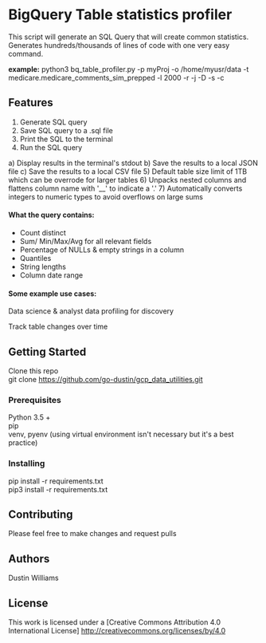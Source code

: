
# BigQuery Table statistics profiler

This script will generate an SQL Query that will create common statistics. Generates hundreds/thousands of lines of code with one very easy command.

**example:**
python3 bq_table_profiler.py -p myProj -o /home/myusr/data -t medicare.medicare_comments_sim_prepped -l 2000  -r -j -D -s -c 

## Features

1) Generate SQL query 
2) Save SQL query to a .sql file
3) Print the SQL to the terminal
4) Run the SQL query

  a) Display results in the terminal's stdout 
  b) Save the results to a local JSON file
  c) Save the results to a local CSV file
5) Default table size limit of 1TB which can be overrode for larger tables
6) Unpacks nested columns and flattens column name with '__' to indicate a '.' 
7) Automatically converts integers to numeric types to avoid overflows on large sums

#### What the query contains:
* Count distinct
* Sum/ Min/Max/Avg for all relevant fields
* Percentage of NULLs & empty strings in a column
* Quantiles
* String lengths
* Column date range

#### Some example use cases:
Data science & analyst data profiling for discovery 

Track table changes over time

## Getting Started

Clone this repo  
git clone https://github.com/go-dustin/gcp_data_utilities.git  

### Prerequisites

Python 3.5 +   
pip  
venv, pyenv (using virtual environment isn't necessary but it's a best practice)

### Installing

pip install -r requirements.txt  
pip3 install -r requirements.txt


## Contributing

Please feel free to make changes and request pulls

## Authors

Dustin Williams 

## License

This work is licensed under a [Creative Commons Attribution 4.0 International License]
http://creativecommons.org/licenses/by/4.0
